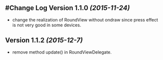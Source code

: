 #Change Log
Version 1.1.0 *(2015-11-24)*
----------------------------
* change the realization of RoundView without ondraw since press effect is not very good in some devices.
  

Version 1.1.2 *(2015-12-7)*
----------------------------
* remove method update() in RoundViewDelegate.
  


